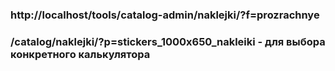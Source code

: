 ### http://localhost/tools/catalog-admin/naklejki/?f=prozrachnye
### /catalog/naklejki/?p=stickers_1000x650_nakleiki - для выбора конкретного калькулятора
